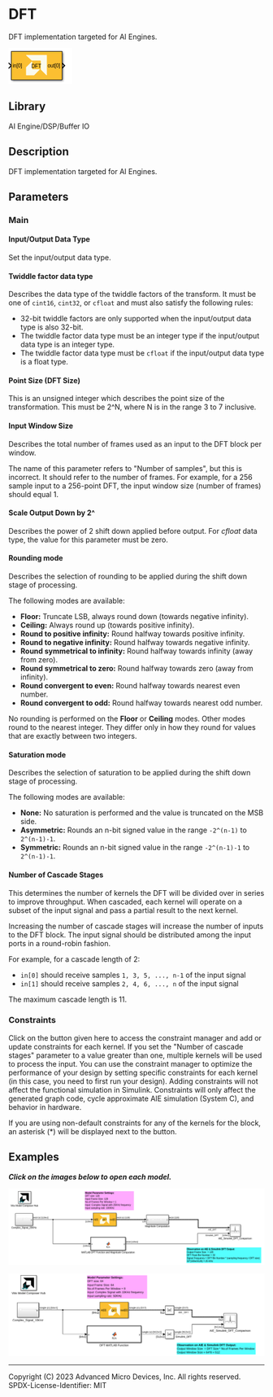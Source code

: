# DFT 
DFT implementation targeted for AI Engines.
  
![](./Images/block.png)  

## Library

AI Engine/DSP/Buffer IO

## Description

 DFT implementation targeted for AI Engines.
## Parameters

### Main  
#### Input/Output Data Type
Set the input/output data type.

#### Twiddle factor data type
Describes the data type of the twiddle factors of the transform. It must be one of `cint16`, `cint32`, or `cfloat` and must also satisfy the following rules:
* 32-bit twiddle factors are only supported when the input/output data type is also 32-bit.
* The twiddle factor data type must be an integer type if the input/output data type is an integer type.
* The twiddle factor data type must be `cfloat` if the input/output data type is a float type.

#### Point Size (DFT Size)
This is an unsigned integer which describes the point size of the transformation. This must be 2^N, where N is in the range 3 to 7 inclusive.

#### Input Window Size
Describes the total number of frames used as an input to the DFT block per window.

<div class="noteBox">
The name of this parameter refers to "Number of samples", but this is incorrect. It should refer to the number of frames. For example, for a 256 sample input to a 256-point DFT, the input window size (number of frames) should equal 1.
</div>
 
#### Scale Output Down by 2^
Describes the power of 2 shift down applied before output. For _cfloat_ data type, the value for this parameter must be zero. 

#### Rounding mode

Describes the selection of rounding to be applied during the shift down stage of processing.

The following modes are available:
* **Floor:** Truncate LSB, always round down (towards negative infinity).
* **Ceiling:** Always round up (towards positive infinity).
* **Round to positive infinity:** Round halfway towards positive infinity.
* **Round to negative infinity:** Round halfway towards negative infinity.
* **Round symmetrical to infinity:** Round halfway towards infinity (away from zero).
* **Round symmetrical to zero:** Round halfway towards zero (away from infinity).
* **Round convergent to even:** Round halfway towards nearest even number.
* **Round convergent to odd:** Round halfway towards nearest odd number.

No rounding is performed on the **Floor** or **Ceiling** modes. Other modes round to the nearest integer. They differ only in how they round for values that are exactly between two integers.

#### Saturation mode

Describes the selection of saturation to be applied during the shift down stage of processing.

The following modes are available:
* **None:** No saturation is performed and the value is truncated on the MSB side.
* **Asymmetric:** Rounds an n-bit signed value in the range `-2^(n-1)` to `2^(n-1)-1`.
* **Symmetric:** Rounds an n-bit signed value in the range `-2^(n-1)-1` to `2^(n-1)-1`.

####  Number of Cascade Stages
This determines the number of kernels the DFT will be divided over in series to improve throughput. When cascaded, each kernel will operate on a subset of the input signal and pass a partial result to the next kernel. 

Increasing the number of cascade stages will increase the number of inputs to the DFT block. The input signal should be distributed among the input ports in a round-robin fashion. 

For example, for a cascade length of 2:
* `in[0]` should receive samples `1, 3, 5, ..., n-1` of the input signal 
* `in[1]` should receive samples `2, 4, 6, ..., n` of the input signal

The maximum cascade length is 11. 


### Constraints
Click on the button given here to access the constraint manager and add or update constraints for each kernel. If you set the "Number of cascade stages" parameter to a value greater than one, multiple kernels will be used to process the input. You can use the constraint manager to optimize the performance of your design by setting specific constraints for each kernel (in this case, you need to first run your design). Adding constraints will not affect the functional simulation in Simulink. Constraints will only affect the generated graph code, cycle approximate AIE simulation (System C), and behavior in hardware.

<div class="noteBox">
If you are using non-default constraints for any of the kernels for the block, an asterisk (*) will be displayed next to the button.
</div>

## Examples

***Click on the images below to open each model.***

[![](./Images/DFT_Block_Ex1.png)](https://github.com/Xilinx/Vitis_Model_Composer/tree/2023.2/Examples/Block_Help/AIE/DFT_Ex1)

[![](./Images/DFT_Block_Ex2.png)](https://github.com/Xilinx/Vitis_Model_Composer/tree/2023.2/Examples/Block_Help/AIE/DFT_Ex2)

--------------
Copyright (C) 2023 Advanced Micro Devices, Inc. All rights reserved.
SPDX-License-Identifier: MIT
